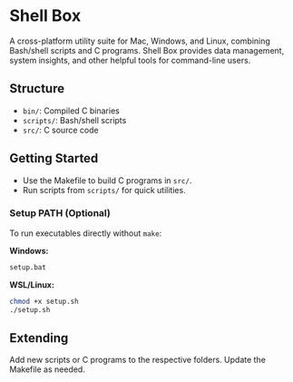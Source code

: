 # Shell Box

A cross-platform utility suite for Mac, Windows, and Linux, combining Bash/shell scripts and C programs. Shell Box provides data management, system insights, and other helpful tools for command-line users.

## Structure
- `bin/`: Compiled C binaries
- `scripts/`: Bash/shell scripts
- `src/`: C source code

## Getting Started
- Use the Makefile to build C programs in `src/`.
- Run scripts from `scripts/` for quick utilities.

### Setup PATH (Optional)
To run executables directly without `make`:

**Windows:**
```cmd
setup.bat
```

**WSL/Linux:**
```bash
chmod +x setup.sh
./setup.sh
```

## Extending
Add new scripts or C programs to the respective folders. Update the Makefile as needed.
